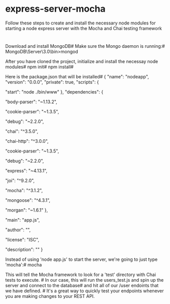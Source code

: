# express-server-mocha
Follow these steps to create and install the necessary node modules for starting a node express server with the Mocha and Chai testing framework
#
Download and install MongoDB#
Make sure the Mongo daemon is running:#
MongoDB\Server\3.0\bin>mongod

After you have cloned the project, initialize and install the necessay node modules#
npm init#
npm install#

Here is the package.json that will be installed#
{
  "name": "nodeapp",
  "version": "0.0.0",
  "private": true,
  "scripts": {
    
"start": "node ./bin/www"
  },
  "dependencies": {
    
"body-parser": "~1.13.2",
    
"cookie-parser": "~1.3.5",
    
"debug": "~2.2.0",
    
"chai": "^3.5.0",

"chai-http": "^3.0.0",
    
"cookie-parser": "~1.3.5",
    
"debug": "~2.2.0",
    
"express": "~4.13.1",
    
"joi": "^9.2.0",
    
"mocha": "^3.1.2",
   
"mongoose": "^4.3.1",
    
"morgan": "~1.6.1"
  },
  
"main": "app.js",
  
"author": "",
  
"license": "ISC",
  
"description": ""
}

Instead of using 'node app.js' to start the server, we're going to just type 'mocha':#
mocha

This will tell the Mocha framework to look for a 'test' directory with Chai tests to execute. #
In our case, this will run the users_test.js and spin up the server and connect to the database#
and hit all of our /user endoints that we have defined. #
It's a great way to quickly test your endpoints whenever you are making changes to your REST API.
